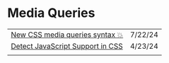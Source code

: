 # Media Queries

|                                                                                                        |         |
| ------------------------------------------------------------------------------------------------------ | ------- |
| [New CSS media queries syntax 💥](https://app.daily.dev/posts/new-css-media-queries-syntax--lxcdtokan) | 7/22/24 |
| [Detect JavaScript Support in CSS](https://ryanmulligan.dev/blog/detect-js-support-in-css/)            | 4/23/24 |
|                                                                                                        |         |
